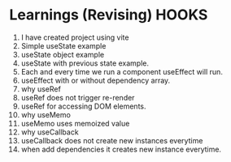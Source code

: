 # Learnings (Revising) HOOKS

1. I have created project using vite
2. Simple useState example
3. useState object example
4. useState with previous state example.
5. Each and every time we run a component useEffect will run.
6. useEffect with or without dependency array.
7. why useRef
8. useRef does not trigger re-render
9. useRef for accessing DOM elements.
10. why useMemo
11. useMemo uses memoized value
12. why useCallback
13. useCallback does not create new instances everytime
14. when add dependencies it creates new instance everytime.
